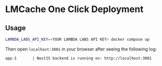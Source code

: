 # LMCache One Click Deployment 

## Usage

```bash
LAMBDA_LABS_API_KEY=<YOUR LAMBDA LABS API KEY> docker compose up
```

Then open `localhost:3001` in your browser after seeing the following log:

```plaintext
app-1       | NestJS backend is running on: http://localhost:3001
```

